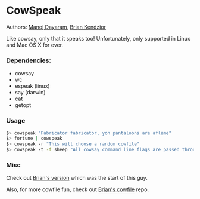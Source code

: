 CowSpeak
========

Authors: [Manoj Dayaram](https://github.com/mdayaram), [Brian Kendzior](https://github.com/bkendzior)

Like cowsay, only that it speaks too!  Unfortunately, only supported in Linux and Mac OS X for ever.

### Dependencies:

 * cowsay
 * wc
 * espeak (linux)
 * say (darwin)
 * cat
 * getopt


### Usage

``` bash
$> cowspeak "Fabricator fabricator, yon pantaloons are aflame" 
$> fortune | cowspeak
$> cowspeak -r "This will choose a random cowfile"
$> cowspeak -t -f sheep "All cowsay command line flags are passed through appropriately"
```


### Misc

Check out [Brian's version](https://github.com/bkendzior/briangle-bashrc/blob/master/.bashrc#L86) which was the start of this guy.

Also, for more cowfile fun, check out [Brian's cowfile](https://github.com/bkendzior/cowfiles) repo.
